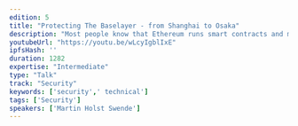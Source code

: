 ```yaml
---
edition: 5
title: "Protecting The Baselayer - from Shanghai to Osaka"
description: "Most people know that Ethereum runs smart contracts and move ether around. However, "Ethereum Security" involves a lot more than only smart contracts, mining difficulty and managing private keys. This is a talk about the base layer security. There is a peer-to-peer stack, with it's own separate discovery protocol and p2p protocol, which can be used for eclipse-, DoS- and amplification attacks. There's a consensus engine which encompasses a lot more than only the EVM. In this talk, Martin Holst Swende will talk about vulnerabilities, attacks and hotpatching the mainnet -- lesser known incidents, hiccups and close-calls that have occurred on the road from Shanghai (Devcon2) to Osaka (Devcon5)."
youtubeUrl: "https://youtu.be/wLcyIgblIxE"
ipfsHash: ''
duration: 1282
expertise: "Intermediate"
type: "Talk"
track: "Security"
keywords: ['security',' technical']
tags: ['Security']
speakers: ['Martin Holst Swende']
---
```

